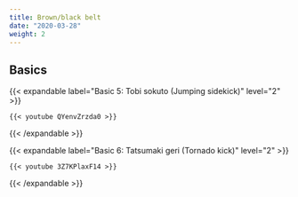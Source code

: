 ```yaml
---
title: Brown/black belt
date: "2020-03-28"
weight: 2
---
```


## Basics

{{< expandable label="Basic 5: Tobi sokuto (Jumping sidekick)" level="2" >}}

    {{< youtube QYenvZrzda0 >}}

{{< /expandable >}}


{{< expandable label="Basic 6: Tatsumaki geri (Tornado kick)" level="2" >}}

    {{< youtube 3Z7KPlaxF14 >}}

{{< /expandable >}}
